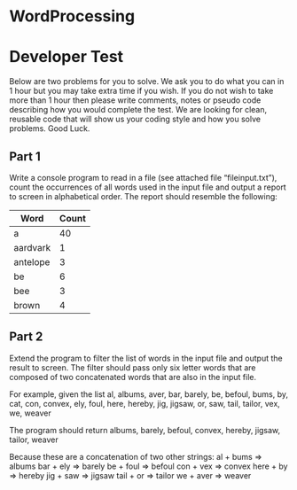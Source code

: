 # WordProcessing



# Developer Test
Below are two problems for you to solve. We ask you to do what you can in 1 hour but you may take extra time if you wish. If you do not wish to take more than 1 hour then please write comments, notes or pseudo code describing how you would complete the test. We are looking for clean, reusable code that will show us your coding style and how you solve problems. Good Luck.
## Part 1
Write a console program to read in a file (see attached file “fileinput.txt”), count the occurrences of all words used in the input file and output a report to screen in alphabetical order. The report should resemble the following:

|Word     |Count|
|---------|-----|
|a        |40   |
|aardvark |1    |
|antelope |3    |
|be       |6    |
|bee      |3    |
|brown    |4    |


## Part 2
Extend the program to filter the list of words in the input file and output the result to screen. The filter should pass only six letter words that are composed of two concatenated words that are also in the input file.

For example, given the list
al, albums, aver, bar, barely, be, befoul, bums, by, cat, con, convex, ely, foul, here, hereby, jig, jigsaw, or, saw, tail, tailor, vex, we, weaver

The program should return
albums, barely, befoul, convex, hereby, jigsaw, tailor, weaver

Because these are a concatenation of two other strings:
al + bums => albums
bar + ely => barely
be + foul => befoul
con + vex => convex
here + by => hereby
jig + saw => jigsaw
tail + or => tailor
we + aver => weaver
